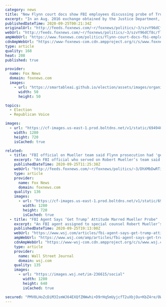 ```yaml
---
category: news
title: "New Flynn court docs show FBI employees discussing probe of Trump aide: 'A nightmare'"
excerpt: "In an Aug. 2016 exchange obtained by the Justice Department, an FBI analyst said that some agents “want a Clinton presidency.\""
publishedDateTime: 2020-09-25T00:21:34Z
originalUrl: "http://feeds.foxnews.com/~r/foxnews/politics/~3/szvY96dCf8c/flynn-court-docs-fbi-employee-texts"
webUrl: "http://feeds.foxnews.com/~r/foxnews/politics/~3/szvY96dCf8c/flynn-court-docs-fbi-employee-texts"
ampWebUrl: "https://www.foxnews.com/politics/flynn-court-docs-fbi-employee-texts.amp"
cdnAmpWebUrl: "https://www-foxnews-com.cdn.ampproject.org/c/s/www.foxnews.com/politics/flynn-court-docs-fbi-employee-texts.amp"
type: article
quality: 168
heat: 208
published: true

provider:
  name: Fox News
  domain: foxnews.com
  images:
    - url: "https://smartableai.github.io/election/assets/images/organizations/foxnews.com-50x50.jpg"
      width: 50
      height: 50

topics:
  - Election
  - Republican Voice

images:
  - url: "https://cf-images.us-east-1.prod.boltdns.net/v1/static/694940094001/9104d171-3d0a-4adc-aaa2-28dcf12f0fd8/20d61489-587a-47cc-880a-3116f235afb3/1280x720/match/image.jpg"
    width: 1280
    height: 720
    isCached: true

related:
  - title: "FBI official on Mueller team said Flynn prosecution had 'get Trump' attitude, collusion probe was 'not there'"
    excerpt: "An FBI official who served on Robert Mueller’s team said he believed the special counsel’s prosecution of former White House national security adviser Michael Flynn was part of an attitude to “get Trump,” and that he did not wish to pursue a Trump-Russia collusion investigation as it was “not there\""
    publishedDateTime: 2020-09-25T11:25:38Z
    webUrl: "http://feeds.foxnews.com/~r/foxnews/politics/~3/DhXMbDwRTiw/fbi-official-on-mueller-team-says-flynn-prosecution-was-used-to-get-trump-says-collusion-probe-was-not-there"
    type: article
    provider:
      name: Fox News
      domain: foxnews.com
    quality: 136
    images:
      - url: "https://cf-images.us-east-1.prod.boltdns.net/v1/static/694940094001/4c518123-7006-42b0-9313-bc3bf549a54d/e5223e1b-dd58-482d-9c98-04d83c18de57/1280x720/match/image.jpg"
        width: 1280
        height: 720
        isCached: true
  - title: "FBI Agent Says ‘Get Trump’ Attitude Marred Mueller Probe"
    excerpt: "An FBI agent assigned to special counsel Robert Mueller’s investigation harbored reservations about the behavior of prosecutors on the team, according to an interview the Justice Department filed in its effort to dismiss the case against Michael Flynn,"
    publishedDateTime: 2020-09-25T19:13:00Z
    webUrl: "https://www.wsj.com/articles/fbi-agent-says-get-trump-attitude-marred-mueller-probe-11601059591"
    ampWebUrl: "https://www.wsj.com/amp/articles/fbi-agent-says-get-trump-attitude-marred-mueller-probe-11601059591"
    cdnAmpWebUrl: "https://www-wsj-com.cdn.ampproject.org/c/s/www.wsj.com/amp/articles/fbi-agent-says-get-trump-attitude-marred-mueller-probe-11601059591"
    type: article
    provider:
      name: Wall Street Journal
      domain: wsj.com
    quality: 135
    images:
      - url: "https://images.wsj.net/im-236615/social"
        width: 1280
        height: 640
        isCached: true

secured: "PMV0LHoZcDiM3IsmWJ64EXQfZNWwhi+D9rHq5mUyjcfT2uXbjOu+KbZ4re/OWulXpnvSwxsmYLKGozx8dpHIDj0jhHWMKDmZdjQH3I5IQQFvxzpFKTxD8Gf4R/JZmfwrUbUGu3O/MOZB4nVtLjTDkm9oWcSQbsKrHsdMgXn5BeSSzEfNjUEdqXGjQzoSGbSW/4P5XU5VP6Yt5zXlYzKXgtNEsRMOZORY/zN8xV0XF8pJSI83Frr0E4l9CA/wIxhs8NC2s7lHdgr9HzYF+0aOMy4wCLbiEkF1gqQJB0zJW7rZTeZ0w46SvY62WdKuqAgwfxHuCRled7klvTvKyIvcUMaQM1MwOfxajFAYdhPLMJI=;tjexIDJS9A+mHw+Pfj5IXQ=="
---
```


